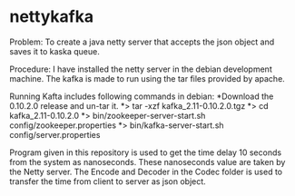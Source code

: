 # nettykafka

Problem: To create a java netty server that accepts the json object and saves it to kaska queue.

Procedure:
	 I have installed the netty server in the debian development machine. The kafka is made to run using the tar files provided by apache.

Running Kafta includes following commands in debian:
*Download the 0.10.2.0 release and un-tar it. 
*> tar -xzf kafka_2.11-0.10.2.0.tgz
*> cd kafka_2.11-0.10.2.0
*> bin/zookeeper-server-start.sh config/zookeeper.properties
*> bin/kafka-server-start.sh config/server.properties

Program given in this repository is used to get the time delay 10 seconds from the system as nanoseconds. These nanoseconds value are taken by the Netty server.
The Encode and Decoder in the Codec folder is used to transfer the time from client to server as json object.
